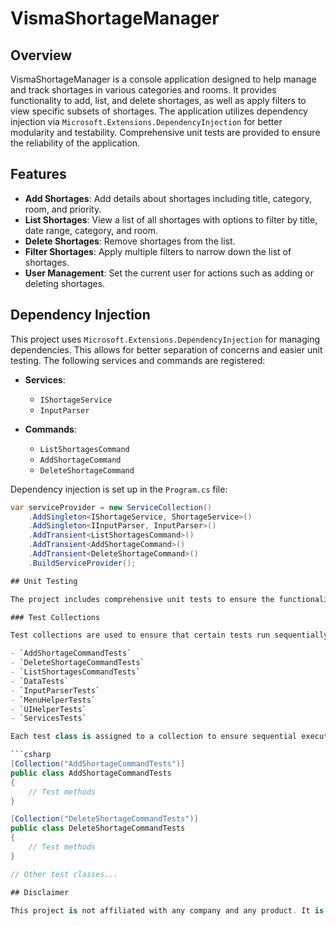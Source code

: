 # VismaShortageManager

## Overview

VismaShortageManager is a console application designed to help manage and track shortages in various categories and rooms. It provides functionality to add, list, and delete shortages, as well as apply filters to view specific subsets of shortages. The application utilizes dependency injection via `Microsoft.Extensions.DependencyInjection` for better modularity and testability. Comprehensive unit tests are provided to ensure the reliability of the application.

## Features

- **Add Shortages**: Add details about shortages including title, category, room, and priority.
- **List Shortages**: View a list of all shortages with options to filter by title, date range, category, and room.
- **Delete Shortages**: Remove shortages from the list.
- **Filter Shortages**: Apply multiple filters to narrow down the list of shortages.
- **User Management**: Set the current user for actions such as adding or deleting shortages.

## Dependency Injection

This project uses `Microsoft.Extensions.DependencyInjection` for managing dependencies. This allows for better separation of concerns and easier unit testing. The following services and commands are registered:

- **Services**:
  - `IShortageService`
  - `InputParser`

- **Commands**:
  - `ListShortagesCommand`
  - `AddShortageCommand`
  - `DeleteShortageCommand`

Dependency injection is set up in the `Program.cs` file:

```csharp
var serviceProvider = new ServiceCollection()
    .AddSingleton<IShortageService, ShortageService>()
    .AddSingleton<IInputParser, InputParser>()
    .AddTransient<ListShortagesCommand>()
    .AddTransient<AddShortageCommand>()
    .AddTransient<DeleteShortageCommand>()
    .BuildServiceProvider();

## Unit Testing

The project includes comprehensive unit tests to ensure the functionality and reliability of the application. The tests cover various components, including commands, services, and helpers. Tests are organized in the `MyApp.Test` project, which mirrors the structure of the main project.

### Test Collections

Test collections are used to ensure that certain tests run sequentially to avoid conflicts and ensure proper test isolation. The following test collections are defined:

- `AddShortageCommandTests`
- `DeleteShortageCommandTests`
- `ListShortagesCommandTests`
- `DataTests`
- `InputParserTests`
- `MenuHelperTests`
- `UIHelperTests`
- `ServicesTests`

Each test class is assigned to a collection to ensure sequential execution:

```csharp
[Collection("AddShortageCommandTests")]
public class AddShortageCommandTests
{
    // Test methods
}

[Collection("DeleteShortageCommandTests")]
public class DeleteShortageCommandTests
{
    // Test methods
}

// Other test classes...

## Disclaimer

This project is not affiliated with any company and any product. It is a test task created by a student.

